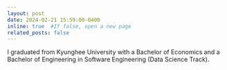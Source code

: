 ```yaml
---
layout: post
date: 2024-02-21 15:59:00-0400
inline: true  #If false, open a new page
related_posts: false
---
```


I graduated from Kyunghee University with a Bachelor of Economics and a Bachelor of Engineering in Software Engineering (Data Science Track).